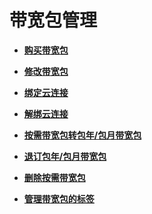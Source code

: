 # 带宽包管理<a name="cc_03_0300"></a>

-   **[购买带宽包](购买带宽包.md)**  

-   **[修改带宽包](修改带宽包.md)**  

-   **[绑定云连接](绑定云连接.md)**  

-   **[解绑云连接](解绑云连接.md)**  

-   **[按需带宽包转包年/包月带宽包](按需带宽包转包年-包月带宽包.md)**  

-   **[退订包年/包月带宽包](退订包年-包月带宽包.md)**  

-   **[删除按需带宽包](删除按需带宽包.md)**  

-   **[管理带宽包的标签](管理带宽包的标签.md)**  


